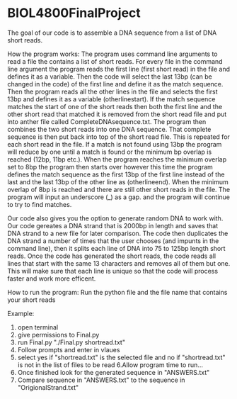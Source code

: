 # BIOL4800FinalProject
The goal of our code is to assemble a DNA sequence from a list of DNA short reads.

How the program works:
The program uses command line arguments to read a file the contains a list of short reads. For every file in the command line argument the program reads the first line (first short read) in the file and defines it as a variable. Then the code will select the last 13bp (can be changed in the code) of the first line and define it as the match sequence. Then the program reads all the other lines in the file and selects the first 13bp and defines it as a variable (otherlinestart). If the match sequence matches the start of one of the short reads then both the first line and the other short read that matched it is removed from the short read file and put into anther file called CompleteDNAsequence.txt. The program then combines the two short reads into one DNA sequence. That complete sequence is then put back into top of the short read file. This is repeated for each short read in the file. If a match is not found using 13bp the program will reduce by one until a match is found or the minimum bp overlap is reached (12bp, 11bp etc.). When the program reaches the minimum overlap set to 8bp the program then starts over however this time the program defines the match sequence as the first 13bp of the first line instead of the last and the last 13bp of the other line as (otherlineend). When the minimum overlap of 8bp is reached and there are still other short reads in the file. The program will input an underscore (_) as a gap. and the program will continue to try to find matches.


Our code also gives you the option to generate random DNA to work with. Our code gereates a DNA strand that is 2000bp in length and saves that DNA strand to a new file for later comparison. The code then duplicates the DNA strand a number of times that the user chooses (and impunts in the command line), then it splits each line of DNA into 75 to 125bp length short reads. Once the code has generated the short reads, the code reads all lines that start with the same 13 characters and removes all of them but one. This will make sure that each line is unique so that the code will process faster and work more efficent.

How to run the program:
Run the python file and the file name that contains your short reads



Example:

1. open terminal
2. give permissions to Final.py
3. run Final.py "./Final.py shortread.txt"
4. Follow prompts and enter in vlaues
5. select yes if "shortread.txt" is the selected file and no if "shortread.txt" is not in the list of files to be read
6.Allow program time to run...
7. Once finished look for the generated sequence in "ANSWERS.txt"
9. Compare sequence in "ANSWERS.txt" to the sequence in "OrigionalStrand.txt"
